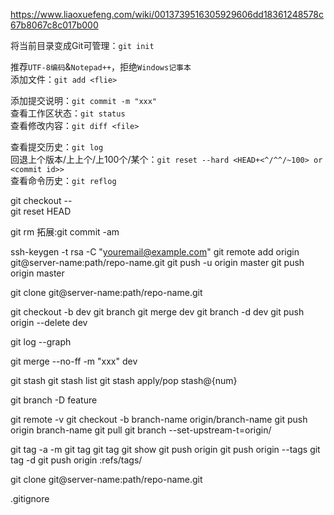 https://www.liaoxuefeng.com/wiki/0013739516305929606dd18361248578c67b8067c8c017b000

将当前目录变成Git可管理：`git init`

推荐`UTF-8编码`&`Notepad++`，拒绝`Windows记事本`<br>
添加文件：`git add <flie>`

添加提交说明：`git commit -m "xxx"`<br>
查看工作区状态：`git status`<br>
查看修改内容：`git diff <file>`

查看提交历史：`git log`<br>
回退上个版本/上上个/上100个/某个：`git reset --hard <HEAD+<^/^^/~100> or <commit id>>`<br>
查看命令历史：`git reflog`

git checkout -- <flie>  
git reset HEAD <file>

git rm
拓展:git commit -am

ssh-keygen -t rsa -C "youremail@example.com"
git remote add origin git@server-name:path/repo-name.git
git push -u origin master
git push origin master

git clone git@server-name:path/repo-name.git

git checkout -b dev
git branch
git merge dev
git branch -d dev
git push origin --delete dev

git log --graph

git merge --no-ff -m "xxx" dev

git stash
git stash list
git stash apply/pop stash@{num}

git branch -D feature

git remote -v
git checkout -b branch-name origin/branch-name
git push origin branch-name
git pull
git branch --set-upstream-t=origin/<branch-name> <branch-name> 

git tag -a <name> -m <message>
git tag
git tag <name> <commit id>
git show <name>
git push origin <name>
git push origin --tags
git tag -d <name>
git push origin :refs/tags/<name>

git clone git@server-name:path/repo-name.git

.gitignore